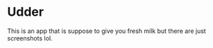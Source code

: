 # Udder

This is an app that is suppose to give you fresh milk but there are just screenshots lol. 
